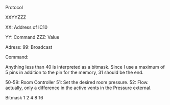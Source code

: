 Protocol

XXYYZZZ

XX: Address of IC10

YY: Command
ZZZ: Value

Adress:
99: Broadcast

Command: 

Anything less than 40 is interpreted as a bitmask. 
Since I use a maximum of 5 pins in addition to the pin for the memory, 31 should be the end.

50-59: Room Controller
51: Set the desired room pressure.
52: Flow. actually, only a difference in the active vents in the Pressure external.




Bitmask
1
2
4
8
16
